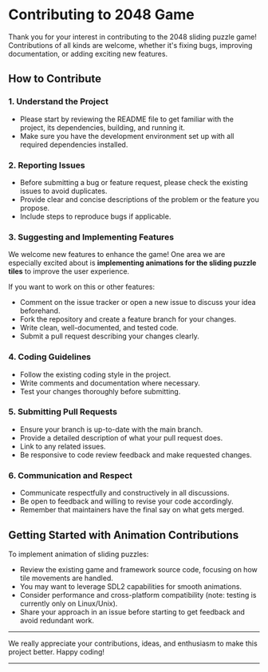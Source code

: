 # Contributing to 2048 Game

Thank you for your interest in contributing to the 2048 sliding puzzle game! Contributions of all kinds are welcome, whether it's fixing bugs, improving documentation, or adding exciting new features.

## How to Contribute

### 1. Understand the Project
- Please start by reviewing the README file to get familiar with the project, its dependencies, building, and running it.
- Make sure you have the development environment set up with all required dependencies installed.

### 2. Reporting Issues
- Before submitting a bug or feature request, please check the existing issues to avoid duplicates.
- Provide clear and concise descriptions of the problem or the feature you propose.
- Include steps to reproduce bugs if applicable.

### 3. Suggesting and Implementing Features
We welcome new features to enhance the game! One area we are especially excited about is **implementing animations for the sliding puzzle tiles** to improve the user experience.

If you want to work on this or other features:
- Comment on the issue tracker or open a new issue to discuss your idea beforehand.
- Fork the repository and create a feature branch for your changes.
- Write clean, well-documented, and tested code.
- Submit a pull request describing your changes clearly.

### 4. Coding Guidelines
- Follow the existing coding style in the project.
- Write comments and documentation where necessary.
- Test your changes thoroughly before submitting.

### 5. Submitting Pull Requests
- Ensure your branch is up-to-date with the main branch.
- Provide a detailed description of what your pull request does.
- Link to any related issues.
- Be responsive to code review feedback and make requested changes.

### 6. Communication and Respect
- Communicate respectfully and constructively in all discussions.
- Be open to feedback and willing to revise your code accordingly.
- Remember that maintainers have the final say on what gets merged.

## Getting Started with Animation Contributions

To implement animation of sliding puzzles:
- Review the existing game and framework source code, focusing on how tile movements are handled.
- You may want to leverage SDL2 capabilities for smooth animations.
- Consider performance and cross-platform compatibility (note: testing is currently only on Linux/Unix).
- Share your approach in an issue before starting to get feedback and avoid redundant work.

---

We really appreciate your contributions, ideas, and enthusiasm to make this project better. Happy coding!

---
